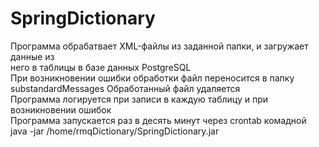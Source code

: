# SpringDictionary
Программа обрабатвает XML-файлы из заданной папки, и загружает данные из <br>
него в таблицы в базе данных PostgreSQL <br>
При возникновении ошибки обработки файл переносится в папку substandardMessages 
Обработанный файл удаляется<br>
Программа логируется при записи в каждую таблицу и при возникновении ошибок<br>
Программа запускается раз в десять минут через crontab комадной java -jar /home/rmqDictionary/SpringDictionary.jar
